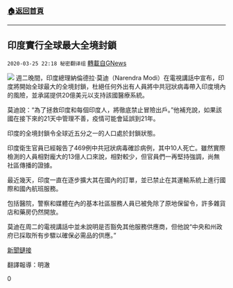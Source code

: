 ###  [:house:返回首頁](https://github.com/ourhimalayas/txt)
---

## 印度實行全球最大全境封鎖
`2020-03-25 22:18 秘密翻译组` [轉載自GNews](https://gnews.org/zh-hant/152988/)

![](https://s3-ap-northeast-1.amazonaws.com/news.guo.offload.media/wp-content/uploads/2020/03/25221900/AF2F5F44-8C59-4D72-BD72-9AC6187E8809.png)
週二晚間，印度總理納倫德拉·莫迪（Narendra Modi）在電視講話中宣布，印度將開始全球最大的全境封鎖，杜絕任何外出有人員將中共冠狀病毒帶入印度境內的風險，並承諾提供20億美元以支持該國醫療系統。

莫迪說：“為了拯救印度和每個印度人，將徹底禁止冒險出戶。”他補充說，如果該國在接下來的21天中管理不善，疫情可能會延誤到21年。

印度的全境封鎖令全球近五分之一的人口處於封鎖狀態。

印度衛生官員已經報告了469例中共冠狀病毒確診病例，其中10人死亡。雖然實際檢測的人員相對龐大的13億人口來說，相對較少，但官員們一再堅持強調，尚無社區傳播的證據。

最近幾天，印度一直在逐步擴大其在國內的訂單，並已禁止在其運輸系統上進行國際和國內航班服務。

包括醫院，警察和媒體在內的基本社區服務人員已被免除了原地保留令，許多雜貨店和藥房仍然開放。

莫迪在周二的電視講話中並未說明是否豁免其他服務供應商，但他說“中央和州政府已採取所有步驟以確保必需品的供應。” 

 [新聞鏈接](https://www.cnbc.com/2020/03/24/coronavirus-indias-prime-minister-orders-nationwide-lockdown.html)

翻譯報導：明澈

0
